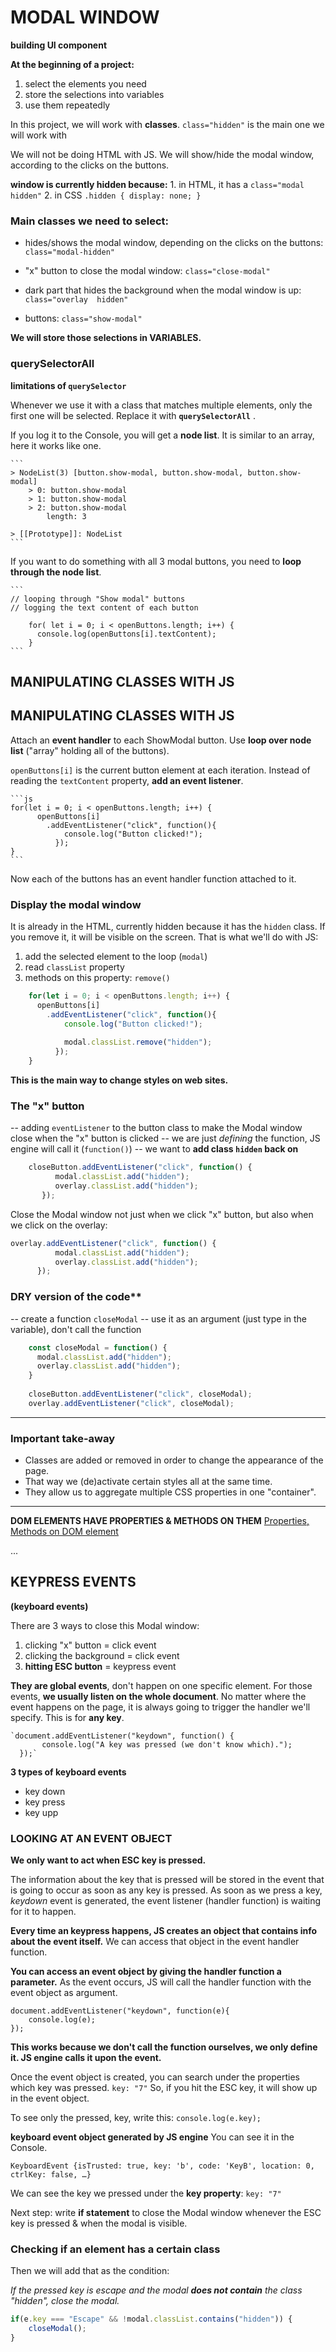 # MODAL WINDOW

**building UI component**

**At the beginning of a project:**

1. select the elements you need
2. store the selections into variables
3. use them repeatedly



In this project, we will work with **classes**.
`class="hidden"` is the main one we will work with

We will not be doing HTML with JS.
We will show/hide the modal window, according to the clicks on the buttons.


**window is currently hidden because:**
    1. in HTML, it has a `class="modal hidden"`
    2. in CSS
        ```
        .hidden { display: none; }
        ```

 ### Main classes we need to select:

- hides/shows the modal window, depending on the clicks on the buttons:     `class="modal-hidden"`

- "x" button to close the modal window: `class="close-modal"`

- dark part that hides the background when the modal window is up: `class="overlay  hidden"`

- buttons: `class="show-modal"`

**We will store those selections in VARIABLES.**


### querySelectorAll

**limitations of `querySelector`**

Whenever we use it with a class that matches multiple elements, only the first one will be selected.
Replace it with **`querySelectorAll`** .

If you log it to the Console, you will get a **node list**.
It is similar to an array, here it works like one.

    ```
    > NodeList(3) [button.show-modal, button.show-modal, button.show-modal]
        > 0: button.show-modal
        > 1: button.show-modal
        > 2: button.show-modal
            length: 3
    
    > [[Prototype]]: NodeList
    ```

If you want to do something with all 3 modal buttons, you need to **loop through the node list**.

    ```
    // looping through "Show modal" buttons
    // logging the text content of each button
    
        for( let i = 0; i < openButtons.length; i++) {
          console.log(openButtons[i].textContent);
        }
    ```


## MANIPULATING CLASSES WITH JS

## MANIPULATING CLASSES WITH JS

Attach an **event handler** to each ShowModal button.
Use **loop over node list** ("array" holding all of the buttons).

`openButtons[i]` is the current button element at each iteration.
Instead of reading the `textContent` property, **add an event listener**.

    ```js
    for(let i = 0; i < openButtons.length; i++) {
          openButtons[i]
            .addEventListener("click", function(){
                console.log("Button clicked!");
              });
    }
    ```

Now each of the buttons has an event handler function attached to it.


### Display the modal window

It is already in the HTML, currently hidden because it has the `hidden` class.
If you remove it, it will be visible on the screen.
That is what we'll do with JS: 

1. add the selected element to the loop (`modal`)
2. read `classList` property
3. methods on this property: `remove()`

```js
    for(let i = 0; i < openButtons.length; i++) {
      openButtons[i]
        .addEventListener("click", function(){
            console.log("Button clicked!");
 
            modal.classList.remove("hidden");
          });
    }
```

**This is the main way to change styles on web sites.**


### The "x" button

-- adding `eventListener` to the button class to make the Modal window close when the "x" button is clicked
-- we are just _defining_ the function, JS engine will call it (`function()`)
-- we want to **add class `hidden` back on**

```js
    closeButton.addEventListener("click", function() {
          modal.classList.add("hidden");
          overlay.classList.add("hidden");  
       });
```
   
   
Close the Modal window not just when we click "x" button, but also when we click on the overlay:

```js
overlay.addEventListener("click", function() {
          modal.classList.add("hidden");
          overlay.classList.add("hidden");
      });  	
```

### DRY version of the code**

-- create a function `closeModal`
-- use it as an argument (just type in the variable), don't call the function

```js
    const closeModal = function() {
      modal.classList.add("hidden");
      overlay.classList.add("hidden");
    }
 
    closeButton.addEventListener("click", closeModal);
    overlay.addEventListener("click", closeModal);
```
---

### Important take-away 
- Classes are added or removed in order to change the appearance of the page.
- That way we (de)activate certain styles all at the same time.
- They allow us to aggregate multiple CSS properties in one "container".

---

**DOM ELEMENTS HAVE PROPERTIES & METHODS ON THEM**
[Properties, Methods on DOM element](https://developer.mozilla.org/en-US/docs/Web/API/Element)
   

...

## KEYPRESS EVENTS
**(keyboard events)**

There are 3 ways to close this Modal window:

1. clicking "x" button = click event
2. clicking the background = click event
3. **hitting ESC button** = keypress event


**They are global events**, don't happen on one specific element.
For those events, **we usually listen on the whole document**.
No matter where the event happens on the page, it is always going to trigger the handler we'll specify.
This is for **any key**.

    `document.addEventListener("keydown", function() {
           console.log("A key was pressed (we don't know which).");
      });` 


**3 types of keyboard events**

- key down
- key press
- key upp



### LOOKING AT AN EVENT OBJECT
**We only want to act when ESC key is pressed.**

The information about the key that is pressed will be stored in the event that is going to occur as soon as any key is pressed.
As soon as we press a key, _keydown_ event is generated, the event listener (handler function) is waiting for it to happen.

**Every time an keypress happens, JS creates an object that contains info about the event itself.** We can access that object in the event handler function.


**You can access an event object by giving the handler function a parameter.**
As the event occurs, JS will call the handler function with the event object as argument.

  ```
  document.addEventListener("keydown", function(e){
      console.log(e);
  });
```

**This works because we don't call the function ourselves, we only define it. JS engine calls it upon the event.**


Once the event object is created, you can search under the properties which key was pressed. `key: "7"`
So, if you hit the ESC key, it will show up in the event object.

To see only the pressed, key, write this: `console.log(e.key);`


**keyboard event object generated by JS engine**
You can see it in the Console.

  `KeyboardEvent {isTrusted: true, key: 'b', code: 'KeyB', location: 0, ctrlKey: false, …}`

We can see the key we pressed under the **key property**: `key: "7"`


Next step: write **if statement** to close the Modal window whenever the ESC key is pressed & when the modal is visible. 


### Checking if an element has a certain class

Then we will add that as the condition:

_If the pressed key is _escape_  and the modal **does not contain** the class "hidden", close the modal._


  ```js
  if(e.key === "Escape" && !modal.classList.contains("hidden")) {
      closeModal();
  }
  ```
